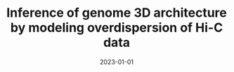 ---
title: "Inference of genome 3D architecture by modeling overdispersion of Hi-C data"
collection: publications
permalink: /publications/2023-01-01-Inference-of-genome-3D-architecture-by-modeling-overdispersion-of-Hi-C-data
date: 2023-01-01
paperurl: 'https://doi.org/10.1093/bioinformatics/btac838'
code: 'https://nellev.github.io/pastisnb'
citation: 'N.&nbsp;Varoquaux, W.&nbsp;S. Noble, &amp; J.-P. Vert.
Inference of genome <span class="bibtex-protected">3D</span> architecture by modeling overdispersion of <span class="bibtex-protected">Hi-C</span> data.
<em>Bioinformatics</em>, 39(1):btac838, 2023.'
---